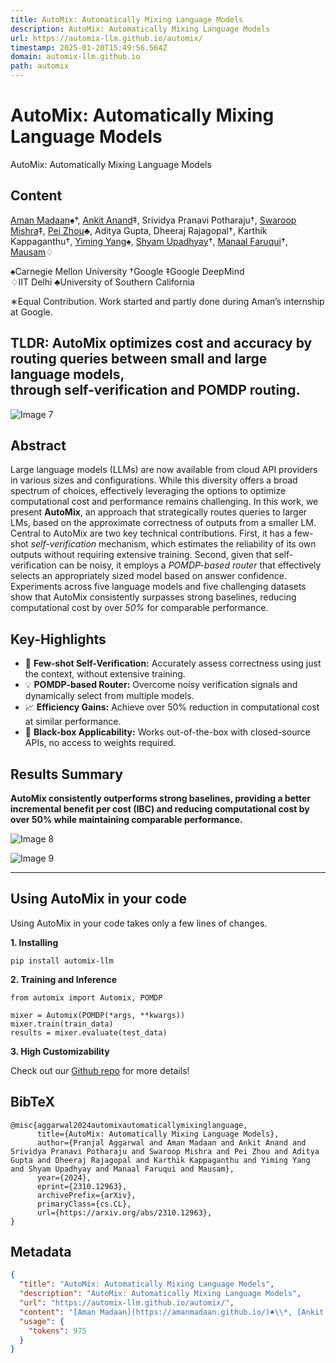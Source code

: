 ```yaml
---
title: AutoMix: Automatically Mixing Language Models
description: AutoMix: Automatically Mixing Language Models
url: https://automix-llm.github.io/automix/
timestamp: 2025-01-20T15:49:56.564Z
domain: automix-llm.github.io
path: automix
---
```


# AutoMix: Automatically Mixing Language Models


AutoMix: Automatically Mixing Language Models


## Content

[Aman Madaan](https://amanmadaan.github.io/)♠\*, [Ankit Anand](https://sites.google.com/view/ankitsanand/home)‡, Srividya Pranavi Potharaju†, [Swaroop Mishra](https://swarooprm.github.io/)‡, [Pei Zhou](https://shaoxia57.github.io/)♣, Aditya Gupta, Dheeraj Rajagopal†, Karthik Kappaganthu†, [Yiming Yang](https://www.cs.cmu.edu/~./yiming/)♠, [Shyam Upadhyay](http://shyamupa.com/)†, [Manaal Faruqui](https://www.manaalfaruqui.com/)†, [Mausam](https://www.cse.iitd.ac.in/~mausam/)♢

♠Carnegie Mellon University †Google ‡Google DeepMind  
♢IIT Delhi ♣University of Southern California

∗Equal Contribution. Work started and partly done during Aman’s internship at Google.

TLDR: AutoMix optimizes cost and accuracy by routing queries between small and large language models,  
through self-verification and POMDP routing.
----------------------------------------------------------------------------------------------------------------------------------------------------

![Image 7](https://automix-llm.github.io/automix/static/images/automix_teaser.png)

Abstract
--------

Large language models (LLMs) are now available from cloud API providers in various sizes and configurations. While this diversity offers a broad spectrum of choices, effectively leveraging the options to optimize computational cost and performance remains challenging. In this work, we present **AutoMix**, an approach that strategically routes queries to larger LMs, based on the approximate correctness of outputs from a smaller LM. Central to AutoMix are two key technical contributions. First, it has a few-shot _self-verification_ mechanism, which estimates the reliability of its own outputs without requiring extensive training. Second, given that self-verification can be noisy, it employs a _POMDP-based router_ that effectively selects an appropriately sized model based on answer confidence. Experiments across five language models and five challenging datasets show that AutoMix consistently surpasses strong baselines, reducing computational cost by over _50%_ for comparable performance.

Key-Highlights
--------------

*   🔁 **Few-shot Self-Verification:** Accurately assess correctness using just the context, without extensive training.
*   💡 **POMDP-based Router:** Overcome noisy verification signals and dynamically select from multiple models.
*   📈 **Efficiency Gains:** Achieve over 50% reduction in computational cost at similar performance.
*   🔌 **Black-box Applicability:** Works out-of-the-box with closed-source APIs, no access to weights required.

Results Summary
---------------

**AutoMix consistently outperforms strong baselines, providing a better incremental benefit per cost (IBC) and reducing computational cost by over 50% while maintaining comparable performance.**

![Image 8](https://automix-llm.github.io/automix/static/images/results_table.png)

![Image 9](https://automix-llm.github.io/automix/static/images/results_graph.png)

* * *

Using AutoMix in your code
--------------------------

Using AutoMix in your code takes only a few lines of changes.

**1\. Installing**

```
pip install automix-llm
```

**2\. Training and Inference**

```
from automix import Automix, POMDP

mixer = Automix(POMDP(*args, **kwargs))
mixer.train(train_data)
results = mixer.evaluate(test_data)
```

**3\. High Customizability**

Check out our [Github repo](https://github.com/automix-llm/automix) for more details!

BibTeX
------

```
@misc{aggarwal2024automixautomaticallymixinglanguage,
      title={AutoMix: Automatically Mixing Language Models}, 
      author={Pranjal Aggarwal and Aman Madaan and Ankit Anand and Srividya Pranavi Potharaju and Swaroop Mishra and Pei Zhou and Aditya Gupta and Dheeraj Rajagopal and Karthik Kappaganthu and Yiming Yang and Shyam Upadhyay and Manaal Faruqui and Mausam},
      year={2024},
      eprint={2310.12963},
      archivePrefix={arXiv},
      primaryClass={cs.CL},
      url={https://arxiv.org/abs/2310.12963}, 
}
```

## Metadata

```json
{
  "title": "AutoMix: Automatically Mixing Language Models",
  "description": "AutoMix: Automatically Mixing Language Models",
  "url": "https://automix-llm.github.io/automix/",
  "content": "[Aman Madaan](https://amanmadaan.github.io/)♠\\*, [Ankit Anand](https://sites.google.com/view/ankitsanand/home)‡, Srividya Pranavi Potharaju†, [Swaroop Mishra](https://swarooprm.github.io/)‡, [Pei Zhou](https://shaoxia57.github.io/)♣, Aditya Gupta, Dheeraj Rajagopal†, Karthik Kappaganthu†, [Yiming Yang](https://www.cs.cmu.edu/~./yiming/)♠, [Shyam Upadhyay](http://shyamupa.com/)†, [Manaal Faruqui](https://www.manaalfaruqui.com/)†, [Mausam](https://www.cse.iitd.ac.in/~mausam/)♢\n\n♠Carnegie Mellon University †Google ‡Google DeepMind  \n♢IIT Delhi ♣University of Southern California\n\n∗Equal Contribution. Work started and partly done during Aman’s internship at Google.\n\nTLDR: AutoMix optimizes cost and accuracy by routing queries between small and large language models,  \nthrough self-verification and POMDP routing.\n----------------------------------------------------------------------------------------------------------------------------------------------------\n\n![Image 7](https://automix-llm.github.io/automix/static/images/automix_teaser.png)\n\nAbstract\n--------\n\nLarge language models (LLMs) are now available from cloud API providers in various sizes and configurations. While this diversity offers a broad spectrum of choices, effectively leveraging the options to optimize computational cost and performance remains challenging. In this work, we present **AutoMix**, an approach that strategically routes queries to larger LMs, based on the approximate correctness of outputs from a smaller LM. Central to AutoMix are two key technical contributions. First, it has a few-shot _self-verification_ mechanism, which estimates the reliability of its own outputs without requiring extensive training. Second, given that self-verification can be noisy, it employs a _POMDP-based router_ that effectively selects an appropriately sized model based on answer confidence. Experiments across five language models and five challenging datasets show that AutoMix consistently surpasses strong baselines, reducing computational cost by over _50%_ for comparable performance.\n\nKey-Highlights\n--------------\n\n*   🔁 **Few-shot Self-Verification:** Accurately assess correctness using just the context, without extensive training.\n*   💡 **POMDP-based Router:** Overcome noisy verification signals and dynamically select from multiple models.\n*   📈 **Efficiency Gains:** Achieve over 50% reduction in computational cost at similar performance.\n*   🔌 **Black-box Applicability:** Works out-of-the-box with closed-source APIs, no access to weights required.\n\nResults Summary\n---------------\n\n**AutoMix consistently outperforms strong baselines, providing a better incremental benefit per cost (IBC) and reducing computational cost by over 50% while maintaining comparable performance.**\n\n![Image 8](https://automix-llm.github.io/automix/static/images/results_table.png)\n\n![Image 9](https://automix-llm.github.io/automix/static/images/results_graph.png)\n\n* * *\n\nUsing AutoMix in your code\n--------------------------\n\nUsing AutoMix in your code takes only a few lines of changes.\n\n**1\\. Installing**\n\n```\npip install automix-llm\n```\n\n**2\\. Training and Inference**\n\n```\nfrom automix import Automix, POMDP\n\nmixer = Automix(POMDP(*args, **kwargs))\nmixer.train(train_data)\nresults = mixer.evaluate(test_data)\n```\n\n**3\\. High Customizability**\n\nCheck out our [Github repo](https://github.com/automix-llm/automix) for more details!\n\nBibTeX\n------\n\n```\n@misc{aggarwal2024automixautomaticallymixinglanguage,\n      title={AutoMix: Automatically Mixing Language Models}, \n      author={Pranjal Aggarwal and Aman Madaan and Ankit Anand and Srividya Pranavi Potharaju and Swaroop Mishra and Pei Zhou and Aditya Gupta and Dheeraj Rajagopal and Karthik Kappaganthu and Yiming Yang and Shyam Upadhyay and Manaal Faruqui and Mausam},\n      year={2024},\n      eprint={2310.12963},\n      archivePrefix={arXiv},\n      primaryClass={cs.CL},\n      url={https://arxiv.org/abs/2310.12963}, \n}\n```",
  "usage": {
    "tokens": 975
  }
}
```
